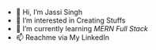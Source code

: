- 👋 Hi, I’m Jassi Singh
- 👀 I’m interested in Creating Stuffs
- 🌱 I’m currently learning *MERN Full Stack*
- 📫 Reachme via My LinkedIn

<!---
JassiSingh08/JassiSingh08 is a ✨ special ✨ repository because its `README.md` (this file) appears on your GitHub profile.
You can click the Preview link to take a look at your changes.
--->
